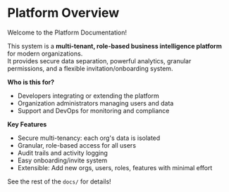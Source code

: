 # Platform Overview

Welcome to the Platform Documentation!

This system is a **multi-tenant, role-based business intelligence platform** for modern organizations.  
It provides secure data separation, powerful analytics, granular permissions, and a flexible invitation/onboarding system.

**Who is this for?**
- Developers integrating or extending the platform
- Organization administrators managing users and data
- Support and DevOps for monitoring and compliance

**Key Features**
- Secure multi-tenancy: each org's data is isolated
- Granular, role-based access for all users
- Audit trails and activity logging
- Easy onboarding/invite system
- Extensible: Add new orgs, users, roles, features with minimal effort

See the rest of the `docs/` for details!
